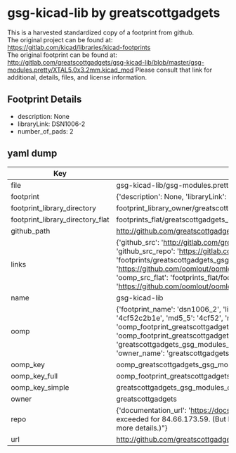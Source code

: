 # gsg-kicad-lib by greatscottgadgets  
This is a harvested standardized copy of a footprint from github.  
The original project can be found at:  
https://gitlab.com/kicad/libraries/kicad-footprints  
The original footprint can be found at:
http://gitlab.com/greatscottgadgets/gsg-kicad-lib/blob/master/gsg-modules.pretty/XTAL5.0x3.2mm.kicad_mod
Please consult that link for additional, details, files, and license information.  
## Footprint Details
* description: None  
* libraryLink: DSN1006-2  
* number_of_pads: 2  
## yaml dump  
| Key | Value |  
| --- | --- |  
| file | gsg-kicad-lib/gsg-modules.pretty/DSN1006-2.kicad_mod |  
| footprint | {'description': None, 'libraryLink': 'DSN1006-2', 'number_of_pads': 2} |  
| footprint_library_directory | footprint_library_owner/greatscottgadgets_gsg-kicad-lib |  
| footprint_library_directory_flat | footprints_flat/greatscottgadgets_gsg_modules_dsn1006_2/working |  
| github_path | http://github.com/greatscottgadgets/gsg-kicad-lib/blob/master/gsg-modules.pretty/DSN1006-2.kicad_mod |  
| links | {'github_src': 'http://gitlab.com/greatscottgadgets/gsg-kicad-lib/blob/master/gsg-modules.pretty/XTAL5.0x3.2mm.kicad_mod', 'github_src_repo': 'https://gitlab.com/kicad/libraries/kicad-footprints', 'oomp_bot': 'footprints/greatscottgadgets_gsg_modules_dsn1006_2/working', 'oomp_bot_github': 'https://github.com/oomlout/oomlout_oomp_footprint_bot/tree/main/footprints/greatscottgadgets_gsg_modules_dsn1006_2/working', 'oomp_src_flat': 'footprints_flat/footprints_flat/greatscottgadgets_gsg_modules_dsn1006_2/working', 'oomp_src_flat_github': 'https://github.com/oomlout/oomlout_oomp_footprint_src/tree/main/footprints_flat/greatscottgadgets_gsg_modules_dsn1006_2/working'} |  
| name | gsg-kicad-lib |  
| oomp | {'footprint_name': 'dsn1006_2', 'library_name': 'gsg_modules', 'md5': '4cf52c2b1ef05a3e5591c8aad6bbe43a', 'md5_10': '4cf52c2b1e', 'md5_5': '4cf52', 'md5_6': '4cf52c', 'oomp_key': 'oomp_greatscottgadgets_gsg_modules_dsn1006_2', 'oomp_key_extra': 'oomp_footprint_greatscottgadgets_gsg_modules_dsn1006_2', 'oomp_key_full': 'oomp_footprint_greatscottgadgets_gsg_modules_dsn1006_2_4cf52c', 'oomp_key_simple': 'greatscottgadgets_gsg_modules_dsn1006_2', 'original_filename': 'gsg-kicad-lib/gsg-modules.pretty/DSN1006-2.kicad_mod', 'owner_name': 'greatscottgadgets'} |  
| oomp_key | oomp_greatscottgadgets_gsg_modules_dsn1006_2 |  
| oomp_key_full | oomp_footprint_greatscottgadgets_gsg_modules_dsn1006_2 |  
| oomp_key_simple | greatscottgadgets_gsg_modules_dsn1006_2 |  
| owner | greatscottgadgets |  
| repo | {'documentation_url': 'https://docs.github.com/rest/overview/resources-in-the-rest-api#rate-limiting', 'message': "API rate limit exceeded for 84.66.173.59. (But here's the good news: Authenticated requests get a higher rate limit. Check out the documentation for more details.)"} |  
| url | http://github.com/greatscottgadgets/gsg-kicad-lib |  

